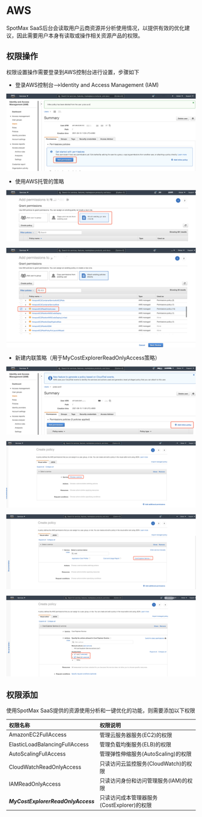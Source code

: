 # AWS

SpotMax SaaS后台会读取用户云商资源并分析使用情况，以提供有效的优化建议，因此需要用户本身有读取或操作相关资源产品的权限。

## 权限操作

权限设置操作需要登录到AWS控制台进行设置，步骤如下

* 登录AWS控制台—&gt;Identity and Access Management \(IAM\)

![](../../.gitbook/assets/image%20%28162%29.png)

* 使用AWS托管的策略

![](../../.gitbook/assets/image%20%28160%29.png)

![](../../.gitbook/assets/image%20%28163%29.png)

* 新建内联策略（用于MyCostExplorerReadOnlyAccess策略）

![](../../.gitbook/assets/image%20%28151%29.png)

![&#x70B9;&#x51FB;&#x6D4F;&#x89C8;&#x670D;&#x52A1;](../../.gitbook/assets/image%20%28155%29.png)

![&#x9009;&#x62E9;&#x670D;&#x52A1;&#x540D;](../../.gitbook/assets/image%20%28156%29.png)

![&#x914D;&#x7F6E;&#x6743;&#x9650;](../../.gitbook/assets/image%20%28158%29.png)

## **权限添加**

使用SpotMax SaaS提供的资源使用分析和一键优化的功能，则需要添加以下权限

| 权限名称 | 权限说明 |
| :--- | :--- |
| AmazonEC2FullAccess | 管理云服务器服务\(EC2\)的权限 |
| ElasticLoadBalancingFullAccess | 管理负载均衡服务\(ELB\)的权限 |
| AutoScalingFullAccess | 管理弹性伸缩服务\(AutoScaling\)的权限 |
| CloudWatchReadOnlyAccess | 只读访问云监控服务\(CloudWatch\)的权限 |
| IAMReadOnlyAccess | 只读访问身份和访问管理服务\(IAM\)的权限 |
| _**MyCostExplorerReadOnlyAccess**_ | 只读访问成本管理器服务\(CostExplorer\)的权限 |

